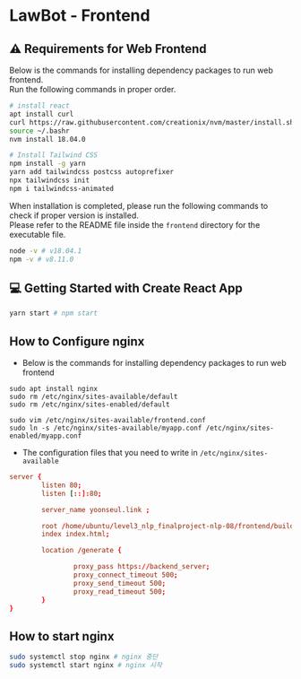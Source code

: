# LawBot - Frontend

## ⚠️ Requirements for Web Frontend

Below is the commands for installing dependency packages to run web frontend. <br/>
Run the following commands in proper order.
```bash
# install react
apt install curl 
curl https://raw.githubusercontent.com/creationix/nvm/master/install.sh | bash 
source ~/.bashr
nvm install 18.04.0

# Install Tailwind CSS
npm install -g yarn
yarn add tailwindcss postcss autoprefixer 
npx tailwindcss init
npm i tailwindcss-animated
```

When installation is completed, please run the following commands to check if proper version is installed. <br/>
Please refer to the README file inside the `frontend` directory for the executable file.

```bash
node -v # v18.04.1
npm -v # v8.11.0 
```

## 💻 Getting Started with Create React App 

```bash
yarn start # npm start
```

## How to Configure nginx

- Below is the commands for installing dependency packages to run web frontend

```
sudo apt install nginx
sudo rm /etc/nginx/sites-available/default
sudo rm /etc/nginx/sites-enabled/default

sudo vim /etc/nginx/sites-available/frontend.conf
sudo ln -s /etc/nginx/sites-available/myapp.conf /etc/nginx/sites-enabled/myapp.conf
```

- The configuration files that you need to write in `/etc/nginx/sites-available`

```conf
server {
        listen 80;
        listen [::]:80;

        server_name yoonseul.link ;

        root /home/ubuntu/level3_nlp_finalproject-nlp-08/frontend/build;
        index index.html;

        location /generate {

                proxy_pass https://backend_server;
                proxy_connect_timeout 500;
                proxy_send_timeout 500;
                proxy_read_timeout 500;
        }
}
```


## How to start nginx
```bash
sudo systemctl stop nginx # nginx 중단
sudo systemctl start nginx # nginx 시작
``````